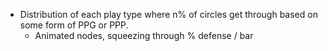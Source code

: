 * Distribution of each play type where n% of circles get through based on some
  form of PPG or PPP.
  - Animated nodes, squeezing through % defense / bar
  
